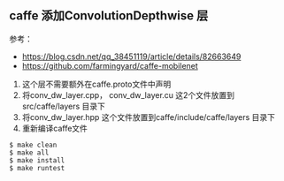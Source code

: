 
## caffe 添加ConvolutionDepthwise 层

参考：  
* https://blog.csdn.net/qq_38451119/article/details/82663649
* https://github.com/farmingyard/caffe-mobilenet

1. 这个层不需要额外在caffe.proto文件中声明  
2. 将conv_dw_layer.cpp， conv_dw_layer.cu 这2个文件放置到src/caffe/layers 目录下  
3. 将conv_dw_layer.hpp 这个文件放置到caffe/include/caffe/layers 目录下  
4. 重新编译caffe文件  
```
$ make clean
$ make all
$ make install
$ make runtest
```
